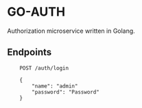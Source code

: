 # GO-AUTH

Authorization microservice written in Golang.

## Endpoints

```
    POST /auth/login
    
    {
        "name": "admin"
        "password": "Password"
    }
```